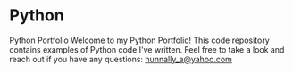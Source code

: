 # Python
Python Portfolio
Welcome to my Python Portfolio! This code repository contains examples of Python code I've written. Feel free to take a look and reach out if you have any questions: nunnally_a@yahoo.com
